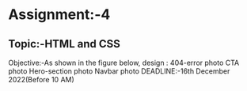 # Assignment:-4
 ## Topic:-HTML and CSS
 Objective:-As shown in the figure below, design :
 404-error photo
CTA photo
Hero-section photo
Navbar photo
DEADLINE:-16th December 2022(Before 10 AM)
 